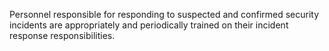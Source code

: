 Personnel responsible for responding to suspected and confirmed security incidents are appropriately and periodically trained on their incident response responsibilities.

